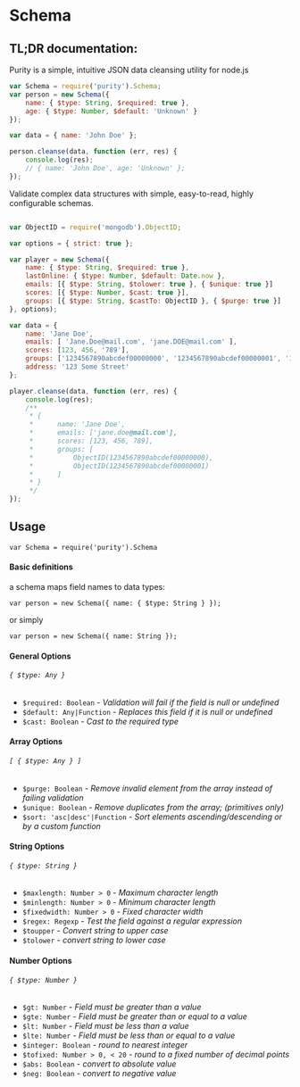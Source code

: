 # Schema

## TL;DR documentation:

Purity is a simple, intuitive JSON data cleansing utility for node.js

```javascript
var Schema = require('purity').Schema;
var person = new Schema({ 
	name: { $type: String, $required: true }, 
	age: { $type: Number, $default: 'Unknown' } 
});

var data = { name: 'John Doe' };

person.cleanse(data, function (err, res) {
	console.log(res);
	// { name: 'John Doe', age: 'Unknown' };
});

```

Validate complex data structures with simple, easy-to-read, highly configurable schemas.

```javascript

var ObjectID = require('mongodb').ObjectID;

var options = { strict: true };

var player = new Schema({
	name: { $type: String, $required: true },
	lastOnline: { $type: Number, $default: Date.now },
	emails: [{ $type: String, $tolower: true }, { $unique: true }]
	scores: [{ $type: Number, $cast: true }],
	groups: [{ $type: String, $castTo: ObjectID }, { $purge: true }]
}, options);

var data = {
	name: 'Jane Doe',
	emails: [ 'Jane.Doe@mail.com', 'jane.DOE@mail.com' ],
	scores: [123, 456, '789'],
	groups: ['1234567890abcdef00000000', '1234567890abcdef00000001', '1234abcd'],
	address: '123 Some Street'
};

player.cleanse(data, function (err, res) {
	console.log(res);
	/**
	 * {
	 *		name: 'Jane Doe',
	 *		emails: ['jane.doe@mail.com'],
	 *		scores: [123, 456, 789],
	 *		groups: [
	 *			ObjectID(1234567890abcdef00000000), 
	 *			ObjectID(1234567890abcdef00000001)
	 *		]
	 * }
	 */
});
```

## Usage

`var Schema = require('purity').Schema`

#### Basic definitions

a schema maps field names to data types:

`var person = new Schema({ name: { $type: String } });`

or simply

`var person = new Schema({ name: String });`



#### General Options

###### `{ $type: Any }`

* `$required: Boolean` - *Validation will fail if the field is null or undefined*
* `$default: Any|Function` - *Replaces this field if it is null or undefined*
* `$cast: Boolean` - *Cast to the required type*


#### Array Options

###### `[ { $type: Any } ]`

* `$purge: Boolean` - *Remove invalid element from the array instead of failing validation*
* `$unique: Boolean` - *Remove duplicates from the array; (primitives only)*
* `$sort: 'asc|desc'|Function` - *Sort elements ascending/descending or by a custom function*


#### String Options

###### `{ $type: String }`

* `$maxlength: Number > 0` - *Maximum character length*
* `$minlength: Number > 0` - *Minimum character length*
* `$fixedwidth: Number > 0` - *Fixed character width*
* `$regex: Regexp` - *Test the field against a regular expression*
* `$toupper` - *Convert string to upper case*
* `$tolower` - *convert string to lower case*


#### Number Options

###### `{ $type: Number }`

* `$gt: Number` - *Field must be greater than a value*
* `$gte: Number` - *Field must be greater than or equal to a value*
* `$lt: Number` - *Field must be less than a value*
* `$lte: Number` - *Field must be less than or equal to a value*
* `$integer: Boolean` - *round to nearest integer*
* `$tofixed: Number > 0, < 20` - *round to a fixed number of decimal points*
* `$abs: Boolean` - *convert to absolute value*
* `$neg: Boolean` - *convert to negative value*